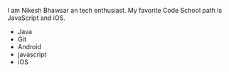 I am Nikesh Bhawsar an tech enthusiast.My favorite Code School path is JavaScript and iOS.* Java* Git* Android* javascript* iOS